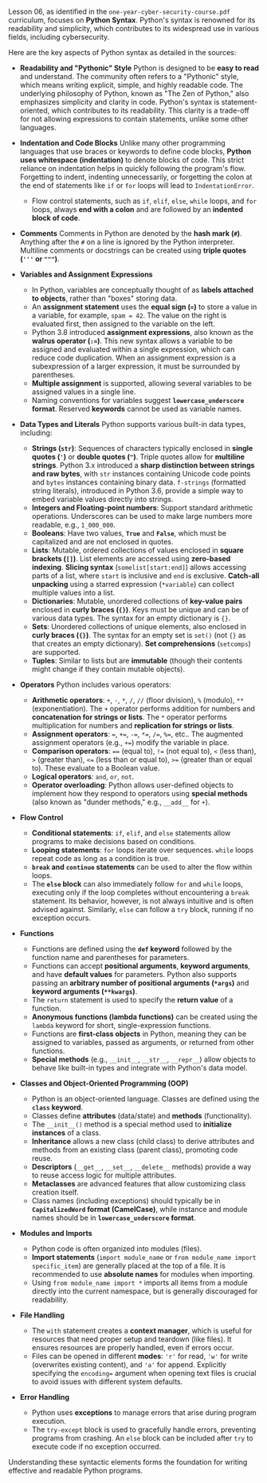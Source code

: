 Lesson 06, as identified in the `one-year-cyber-security-course.pdf` curriculum, focuses on **Python Syntax**. Python's syntax is renowned for its readability and simplicity, which contributes to its widespread use in various fields, including cybersecurity.

Here are the key aspects of Python syntax as detailed in the sources:

*   **Readability and "Pythonic" Style**
    Python is designed to be **easy to read** and understand. The community often refers to a "Pythonic" style, which means writing explicit, simple, and highly readable code. The underlying philosophy of Python, known as "The Zen of Python," also emphasizes simplicity and clarity in code. Python's syntax is statement-oriented, which contributes to its readability. This clarity is a trade-off for not allowing expressions to contain statements, unlike some other languages.

*   **Indentation and Code Blocks**
    Unlike many other programming languages that use braces or keywords to define code blocks, **Python uses whitespace (indentation)** to denote blocks of code. This strict reliance on indentation helps in quickly following the program's flow. Forgetting to indent, indenting unnecessarily, or forgetting the colon at the end of statements like `if` or `for` loops will lead to `IndentationError`.
    *   Flow control statements, such as `if`, `elif`, `else`, `while` loops, and `for` loops, always **end with a colon** and are followed by an **indented block of code**.

*   **Comments**
    Comments in Python are denoted by the **hash mark (`#`)**. Anything after the `#` on a line is ignored by the Python interpreter. Multiline comments or docstrings can be created using **triple quotes (`'''` or `"""`)**.

*   **Variables and Assignment Expressions**
    *   In Python, variables are conceptually thought of as **labels attached to objects**, rather than "boxes" storing data.
    *   An **assignment statement** uses the **equal sign (`=`)** to store a value in a variable, for example, `spam = 42`. The value on the right is evaluated first, then assigned to the variable on the left.
    *   Python 3.8 introduced **assignment expressions**, also known as the **walrus operator (`:=`)**. This new syntax allows a variable to be assigned and evaluated within a single expression, which can reduce code duplication. When an assignment expression is a subexpression of a larger expression, it must be surrounded by parentheses.
    *   **Multiple assignment** is supported, allowing several variables to be assigned values in a single line.
    *   Naming conventions for variables suggest **`lowercase_underscore` format**. Reserved **keywords** cannot be used as variable names.

*   **Data Types and Literals**
    Python supports various built-in data types, including:
    *   **Strings (`str`)**: Sequences of characters typically enclosed in **single quotes (`'`)** or **double quotes (`"`)**. Triple quotes allow for **multiline strings**. Python 3.x introduced a **sharp distinction between strings and raw bytes**, with `str` instances containing Unicode code points and `bytes` instances containing binary data. `f-strings` (formatted string literals), introduced in Python 3.6, provide a simple way to embed variable values directly into strings.
    *   **Integers and Floating-point numbers**: Support standard arithmetic operations. Underscores can be used to make large numbers more readable, e.g., `1_000_000`.
    *   **Booleans**: Have two values, **`True`** and **`False`**, which must be capitalized and are not enclosed in quotes.
    *   **Lists**: Mutable, ordered collections of values enclosed in **square brackets (`[]`)**. List elements are accessed using **zero-based indexing**. **Slicing syntax** (`somelist[start:end]`) allows accessing parts of a list, where `start` is inclusive and `end` is exclusive. **Catch-all unpacking** using a starred expression (`*variable`) can collect multiple values into a list.
    *   **Dictionaries**: Mutable, unordered collections of **key-value pairs** enclosed in **curly braces (`{}`)**. Keys must be unique and can be of various data types. The syntax for an empty dictionary is `{}`.
    *   **Sets**: Unordered collections of unique elements, also enclosed in **curly braces (`{}`)**. The syntax for an empty set is `set()` (not `{}` as that creates an empty dictionary). **Set comprehensions** (`setcomps`) are supported.
    *   **Tuples**: Similar to lists but are **immutable** (though their contents might change if they contain mutable objects).

*   **Operators**
    Python includes various operators:
    *   **Arithmetic operators**: `+`, `-`, `*`, `/`, `//` (floor division), `%` (modulo), `**` (exponentiation). The `+` operator performs addition for numbers and **concatenation for strings or lists**. The `*` operator performs multiplication for numbers and **replication for strings or lists**.
    *   **Assignment operators**: `=`, `+=`, `-=`, `*=`, `/=`, `%=`, etc.. The augmented assignment operators (e.g., `+=`) modify the variable in place.
    *   **Comparison operators**: `==` (equal to), `!=` (not equal to), `<` (less than), `>` (greater than), `<=` (less than or equal to), `>=` (greater than or equal to). These evaluate to a Boolean value.
    *   **Logical operators**: `and`, `or`, `not`.
    *   **Operator overloading**: Python allows user-defined objects to implement how they respond to operators using **special methods** (also known as "dunder methods," e.g., `__add__` for `+`).

*   **Flow Control**
    *   **Conditional statements**: `if`, `elif`, and `else` statements allow programs to make decisions based on conditions.
    *   **Looping statements**: `for` loops iterate over sequences. `while` loops repeat code as long as a condition is true.
    *   **`break` and `continue` statements** can be used to alter the flow within loops.
    *   The **`else` block** can also immediately follow `for` and `while` loops, executing only if the loop completes without encountering a `break` statement. Its behavior, however, is not always intuitive and is often advised against. Similarly, `else` can follow a `try` block, running if no exception occurs.

*   **Functions**
    *   Functions are defined using the **`def` keyword** followed by the function name and parentheses for parameters.
    *   Functions can accept **positional arguments**, **keyword arguments**, and have **default values** for parameters. Python also supports passing an **arbitrary number of positional arguments (`*args`)** and **keyword arguments (`**kwargs`)**.
    *   The `return` statement is used to specify the **return value** of a function.
    *   **Anonymous functions (lambda functions)** can be created using the `lambda` keyword for short, single-expression functions.
    *   Functions are **first-class objects** in Python, meaning they can be assigned to variables, passed as arguments, or returned from other functions.
    *   **Special methods** (e.g., `__init__`, `__str__`, `__repr__`) allow objects to behave like built-in types and integrate with Python's data model.

*   **Classes and Object-Oriented Programming (OOP)**
    *   Python is an object-oriented language. Classes are defined using the **`class` keyword**.
    *   Classes define **attributes** (data/state) and **methods** (functionality).
    *   The `__init__()` method is a special method used to **initialize instances** of a class.
    *   **Inheritance** allows a new class (child class) to derive attributes and methods from an existing class (parent class), promoting code reuse.
    *   **Descriptors** (`__get__`, `__set__`, `__delete__` methods) provide a way to reuse access logic for multiple attributes.
    *   **Metaclasses** are advanced features that allow customizing class creation itself.
    *   Class names (including exceptions) should typically be in **`CapitalizedWord` format (CamelCase)**, while instance and module names should be in **`lowercase_underscore` format**.

*   **Modules and Imports**
    *   Python code is often organized into modules (files).
    *   **Import statements** (`import module_name` or `from module_name import specific_item`) are generally placed at the top of a file. It is recommended to use **absolute names** for modules when importing.
    *   Using `from module_name import *` imports all items from a module directly into the current namespace, but is generally discouraged for readability.

*   **File Handling**
    *   The `with` statement creates a **context manager**, which is useful for resources that need proper setup and teardown (like files). It ensures resources are properly handled, even if errors occur.
    *   Files can be opened in different **modes**: `'r'` for read, `'w'` for write (overwrites existing content), and `'a'` for append. Explicitly specifying the `encoding=` argument when opening text files is crucial to avoid issues with different system defaults.

*   **Error Handling**
    *   Python uses **exceptions** to manage errors that arise during program execution.
    *   The `try-except` block is used to gracefully handle errors, preventing programs from crashing. An `else` block can be included after `try` to execute code if no exception occurred.

Understanding these syntactic elements forms the foundation for writing effective and readable Python programs.